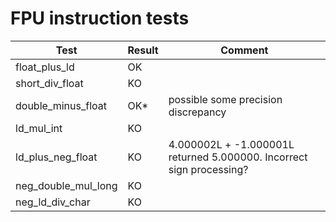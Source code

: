 # FPU instruction tests

| Test                | Result | Comment                                                              |
| ------------------- | ------ | -------------------------------------------------------------------- |
| float_plus_ld       | OK     |                                                                      |
| short_div_float     | KO     |                                                                      |
| double_minus_float  | OK*    | possible some precision discrepancy                                  |
| ld_mul_int          | KO     |                                                                      |
| ld_plus_neg_float   | KO     | 4.000002L + -1.000001L returned 5.000000. Incorrect sign processing? |
| neg_double_mul_long | KO     |                                                                      |
| neg_ld_div_char     | KO     |                                                                      |
